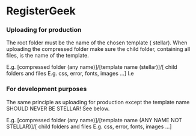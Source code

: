 # RegisterGeek

### Uploading for production
The root folder must be the name of the chosen template ( stellar). When uploading the compressed folder make sure the child folder, containing all files, is the name of the template.

E.g. [compressed folder (any name)]/[template name (stellar)]/[ child folders and files E.g. css, error, fonts, images ...]
I.e 

### For development purposes
The same principle as uploading for production except the template name SHOULD NEVER BE STELLAR! See below.

E.g. [compressed folder (any name)]/[template name (ANY NAME NOT STELLAR)]/[ child folders and files E.g. css, error, fonts, images ...]
